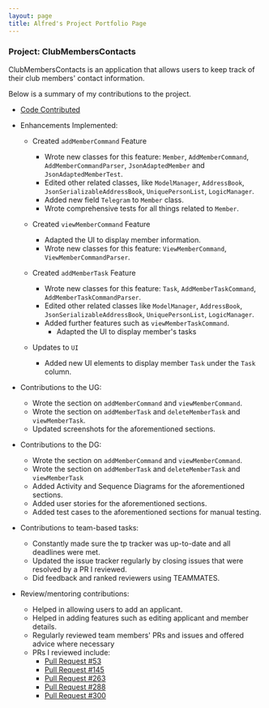 ```yaml
---
layout: page
title: Alfred's Project Portfolio Page
---
```


### Project: ClubMembersContacts

ClubMembersContacts is an application that allows users to keep track of their club members' contact information.

Below is a summary of my contributions to the project.

* [Code Contributed](https://nus-cs2103-ay2324s1.github.io/tp-dashboard/?search=alfredbenoel&breakdown=false&sort=groupTitle%20dsc&sortWithin=title&since=2023-09-22&timeframe=commit&mergegroup=&groupSelect=groupByRepos)
* Enhancements Implemented:

  * Created `addMemberCommand` Feature
    * Wrote new classes for this feature: `Member`, `AddMemberCommand`, `AddMemberCommandParser`, `JsonAdaptedMember` and `JsonAdaptedMemberTest`.
    * Edited other related classes, like `ModelManager`, `AddressBook`, `JsonSerializableAddressBook`, `UniquePersonList`, `LogicManager`.
    * Added new field `Telegram` to `Member` class.
    * Wrote comprehensive tests for all things related to `Member`.
  
  * Created `viewMemberCommand` Feature
    * Adapted the UI to display member information.
    * Wrote new classes for this feature: `ViewMemberCommand`, `ViewMemberCommandParser`.
  
  * Created `addMemberTask` Feature
    * Wrote new classes for this feature: `Task`, `AddMemberTaskCommand`, `AddMemberTaskCommandParser`.
    * Edited other related classes like `ModelManager`, `AddressBook`, `JsonSerializableAddressBook`, `UniquePersonList`, `LogicManager`.
    * Added further features such as `viewMemberTaskCommand`.
      * Adapted the UI to display member's tasks

  * Updates to `UI`
    * Added new UI elements to display member `Task` under the `Task` column.

* Contributions to the UG:
  * Wrote the section on `addMemberCommand` and `viewMemberCommand`.
  * Wrote the section on `addMemberTask` and `deleteMemberTask` and `viewMemberTask`.
  * Updated screenshots for the aforementioned sections.

* Contributions to the DG:
  * Wrote the section on `addMemberCommand` and `viewMemberCommand`.
  * Wrote the section on `addMemberTask` and `deleteMemberTask` and `viewMemberTask`
  * Added Activity and Sequence Diagrams for the aforementioned sections.
  * Added user stories for the aforementioned sections.
  * Added test cases to the aforementioned sections for manual testing.
  
* Contributions to team-based tasks:
  * Constantly made sure the tp tracker was up-to-date and all deadlines were met.
  * Updated the issue tracker regularly by closing issues that were resolved by a PR I reviewed.
  * Did feedback and ranked reviewers using TEAMMATES.
  
* Review/mentoring contributions:
  * Helped in allowing users to add an applicant.
  * Helped in adding features such as editing applicant and member details.
  * Regularly reviewed team members' PRs and issues and offered advice where necessary
  * PRs I reviewed include:
    * [Pull Request #53](https://github.com/AY2324S1-CS2103T-W15-3/tp/pull/53)
    * [Pull Request #145](https://github.com/AY2324S1-CS2103T-W15-3/tp/pull/145)
    * [Pull Request #263](https://github.com/AY2324S1-CS2103T-W15-3/tp/pull/263)
    * [Pull Request #288](https://github.com/AY2324S1-CS2103T-W15-3/tp/pull/288)
    * [Pull Request #300](https://github.com/AY2324S1-CS2103T-W15-3/tp/pull/300)
